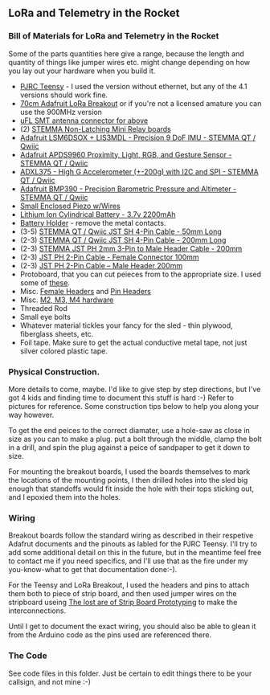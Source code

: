 ## LoRa and Telemetry in the Rocket

### Bill of Materials for LoRa and Telemetry in the Rocket
Some of the parts quantities here give a range, because the length and quantity of things like jumper wires etc. might change depending on how you lay out your hardware when you build it.

* [PJRC Teensy](https://www.pjrc.com/store/teensy41.html) - I used the version without ethernet, but any of the 4.1 versions should work fine.
* [70cm Adafruit LoRa Breakout](https://www.adafruit.com/product/3073) or if you're not a licensed amature you can use the 900MHz version
* [uFL SMT antenna connector for above](https://www.adafruit.com/product/1661)
* (2) [STEMMA Non-Latching Mini Relay boards](https://www.adafruit.com/product/4409)
* [Adafruit LSM6DSOX + LIS3MDL - Precision 9 DoF IMU - STEMMA QT / Qwiic](https://www.adafruit.com/product/4517)
* [Adafruit APDS9960 Proximity, Light, RGB, and Gesture Sensor - STEMMA QT / Qwiic](https://www.adafruit.com/product/3595)
* [ADXL375 - High G Accelerometer (+-200g) with I2C and SPI - STEMMA QT / Qwiic](https://www.adafruit.com/product/5374)
* [Adafruit BMP390 - Precision Barometric Pressure and Altimeter - STEMMA QT / Qwiic](https://www.adafruit.com/product/4816)
* [Small Enclosed Piezo w/Wires](https://www.adafruit.com/product/1740)
* [Lithium Ion Cylindrical Battery - 3.7v 2200mAh](https://www.adafruit.com/product/1781)
* [Battery Holder](https://amzn.to/3KdAm8X) - remove the metal contacts.
* (3-5) [STEMMA QT / Qwiic JST SH 4-Pin Cable - 50mm Long](https://www.adafruit.com/product/4399)
* (2-3) [STEMMA QT / Qwiic JST SH 4-Pin Cable - 200mm Long](https://www.adafruit.com/product/4401)
* (2-3) [STEMMA JST PH 2mm 3-Pin to Male Header Cable - 200mm](https://www.adafruit.com/product/3893)
* (2-3) [JST PH 2-Pin Cable - Female Connector 100mm](https://www.adafruit.com/product/261)
* (2-3) [JST PH 2-Pin Cable – Male Header 200mm](https://www.adafruit.com/product/3814)
* Protoboard, that you can cut peieces from to the appropriate size. I used some of [these](https://amzn.to/3jPjbj1).
* Misc. [Female Headers](https://amzn.to/3YBBUND) and [Pin Headers](https://amzn.to/3ln0JPa)
* Misc. [M2, M3, M4 hardware](https://amzn.to/3YDgNux)
* Threaded Rod
* Small eye bolts
* Whatever material tickles your fancy for the sled - thin plywood, fiberglass sheets, etc.
* Foil tape.  Make sure to get the actual conductive metal tape, not just silver colored plastic tape. 

### Physical Construction.
More details to come, maybe. I'd like to give step by step directions, but I've got 4 kids and finding time to document this stuff is hard :-) Refer to pictures for reference. Some construction tips below to help you along your way however.

To get the end peices to the correct diamater, use a hole-saw as close in size as you can to make a plug. put a bolt through the middle, clamp the bolt in a drill, and spin the plug against a peice of sandpaper to get it down to size.

For mounting the breakout boards, I used the boards themselves to mark the locations of the mounting points, I then drilled holes into the sled big enough that standoffs would fit inside the hole with their tops sticking out, and I epoxied them into the holes.

### Wiring
Breakout boards follow the standard wiring as described in their respetive Adafrut documents and the pinouts as labled for the PJRC Teensy.  I'll try to add some additional detail on this in the future, but in the meantime feel free to contact me if you need specifics, and I'll use that as the fire under my you-know-what to get that documentation done:-).

For the Teensy and LoRa Breakout, I used the headers and pins to attach them both to piece of strip board, and then used jumper wires on the stripboard useing [The lost are of Strip Board Prototyping](https://www.nutsvolts.com/magazine/article/june2013_Dratwa) to make the interconnections.

Until I get to document the exact wiring, you should also be able to glean it from the Arduino code as the pins used are referenced there.

### The Code
See code files in this folder. Just be certain to edit things there to be your callsign, and not mine :-)
